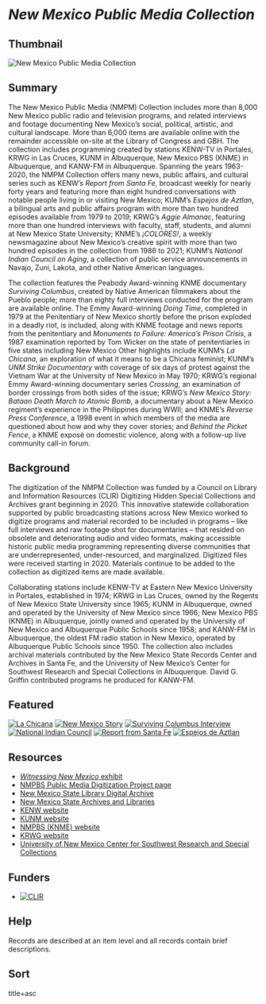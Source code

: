 # <em>New Mexico Public Media Collection</em>

## Thumbnail

![<em>New Mexico Public Media Collection</em>](https://s3.amazonaws.com/americanarchive.org/special-collections/NM_riochama.png "New Mexico Public Media Collection")

## Summary

The New Mexico Public Media (NMPM) Collection includes more than 8,000 New Mexico public radio and television programs, and related interviews and footage documenting New Mexico’s social, political, artistic, and cultural landscape. More than 6,000 items are available online with the remainder accessible on-site at the Library of Congress and GBH. The collection includes programming created by stations KENW-TV in Portales, KRWG in Las Cruces, KUNM in Albuquerque, New Mexico PBS (KNME) in Albuquerque, and KANW-FM in Albuquerque. Spanning the years 1963-2020, the NMPM Collection offers many news, public affairs, and cultural series such as KENW’s *Report from Santa Fe*, broadcast weekly for nearly forty years and featuring more than eight hundred conversations with notable people living in or visiting New Mexico; KUNM’s *Espejos de Aztlan*, a bilingual arts and public affairs program with more than two hundred episodes available from 1979 to 2019; KRWG’s *Aggie Almanac*, featuring more than one hundred interviews with faculty, staff, students, and alumni at New Mexico State University; KNME’s *¡COLORES!*, a weekly newsmagazine about New Mexico’s creative spirit with more than two hundred episodes in the collection from 1986 to 2021; KUNM’s *National Indian Council on Aging*, a collection of public service announcements in Navajo, Zuni, Lakota, and other Native American languages. 

The collection features the Peabody Award-winning KNME documentary *Surviving Columbus*, created by Native American filmmakers about the Pueblo people; more than eighty full interviews conducted for the program are available online. The Emmy Award-winning *Doing Time*, completed in 1979 at the Penitentiary of New Mexico shortly before the prison exploded in a deadly riot, is included, along with KNME footage and news reports from the penitentiary and *Monuments to Failure: America’s Prison Crisis*, a 1987 examination reported by Tom Wicker on the state of penitentiaries in five states including New Mexico Other highlights include KUNM’s *La Chicana*, an exploration of what it means to be a Chicana feminist; KUNM’s *UNM Strike Documentary* with coverage of six days of protest against the Vietnam War at the University of New Mexico in May 1970; KRWG’s  regional Emmy Award-winning documentary series *Crossing*, an examination of border crossings from both sides of the issue; KRWG’s *New Mexico Story: Bataan Death March to Atomic Bomb*, a documentary about a New Mexico regiment’s experience in the Philippines during WWII; and KNME’s *Reverse Press Conference*, a 1998 event in which members of the media are questioned about how and why they cover stories; and *Behind the Picket Fence*, a KNME exposé on domestic violence, along with a follow-up live community call-in forum.

## Background

The digitization of the NMPM Collection was funded by a Council on Library and Information Resources (CLIR) Digitizing Hidden Special Collections and Archives grant beginning in 2020. This innovative statewide collaboration supported by public broadcasting stations across New Mexico worked to digitize programs and material recorded to be included in programs – like full interviews and raw footage shot for documentaries – that resided on obsolete and deteriorating audio and video formats, making accessible historic public media programming representing diverse communities that are underrepresented, under-resourced, and marginalized. Digitized files were received starting in 2020. Materials continue to be added to the collection as digitized items are made available.

Collaborating stations include KENW-TV at Eastern New Mexico University in Portales, established in 1974; KRWG in Las Cruces, owned by the Regents of New Mexico State University since 1965; KUNM in Albuquerque, owned and operated by the University of New Mexico since 1966; New Mexico PBS (KNME) in Albuquerque, jointly owned and operated by the University of New Mexico and Albuquerque Public Schools since 1958; and KANW-FM in Albuquerque, the oldest FM radio station in New Mexico, operated by Albuquerque Public Schools since 1950. The collection also includes archival materials contributed by the New Mexico State Records Center and Archives in Santa Fe, and the University of New Mexico’s Center for Southwest Research and Special Collections in Albuquerque. David G. Griffin contributed programs he produced for KANW-FM.


## Featured

[![La Chicana](https://s3.amazonaws.com/americanarchive.org/special-collections/aapb_tile.jpg)](/catalog/cpb-aacip-207-20fttgqp)
[![New Mexico Story](https://s3.amazonaws.com/americanarchive.org/special-collections/cpb-aacip_efb814ee821_01.jpg)](/catalog/cpb-aacip-efb814ee821)
[![Surviving Columbus Interview](https://s3.amazonaws.com/americanarchive.org/special-collections/cpb-aacip_74ce0831ede_01.jpg)](/catalog/cpb-aacip-74ce0831ede)
[![National Indian Council](https://s3.amazonaws.com/americanarchive.org/special-collections/aapb_tile.jpg)](/catalog/cpb-aacip-207-45q83gh4)
[![Report from Santa Fe](https://s3.amazonaws.com/americanarchive.org/special-collections/cpb-aacip_7f8d7109887_01.jpg)](/catalog/cpb-aacip-7f8d7109887)
[![Espejos de Aztlan](https://s3.amazonaws.com/americanarchive.org/special-collections/aapb_tile.jpg)](/catalog/cpb-aacip-f2af61feb10)

## Resources

- [*Witnessing New Mexico* exhibit](https://storymaps.arcgis.com/stories/39eecf9cbc484f36802799c4046ebd61)
- [NMPBS Public Media Digitization Project page](https://www.newmexicopbs.org/new-mexico-public-media-digitization-project/)
- [New Mexico State Library Digital Archive](http://www.nmstatelibrary.org/research-and-collections/collections/digital-archive)
- [New Mexico State Archives and Libraries](http://www.statearchives.us/new-mexico.htm)
- [KENW website](https://www.kenw.org/)
- [KUNM website](https://www.kunm.org/)
- [NMPBS (KNME) website](https://www.newmexicopbs.org/)
- [KRWG website](https://www.krwg.org/)
- [University of New Mexico Center for Southwest Research and Special Collections](https://elibrary.unm.edu/cswr/)

## Funders

- [![CLIR](https://s3.amazonaws.com/americanarchive.org/org-logos/CLIRlogo.jpg "CLIR Logo")](https://www.clir.org/)

## Help

Records are described at an item level and all records contain brief descriptions.

## Sort

title+asc

